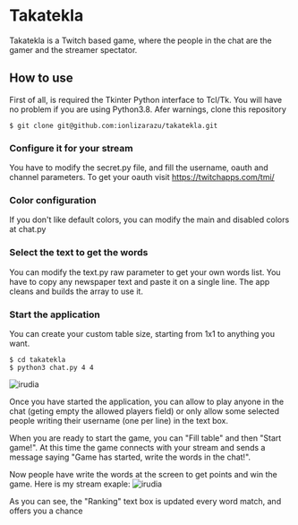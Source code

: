 # Takatekla
Takatekla is a Twitch based game, where the people in the chat are the gamer and the streamer spectator.

## How to use
First of all, is required the Tkinter Python interface to Tcl/Tk. You will have no problem if you are using Python3.8.
Afer warnings, clone this repository
```
$ git clone git@github.com:ionlizarazu/takatekla.git
```

### Configure it for your stream
You have to modify the secret.py file, and fill the username, oauth and channel parameters.
To get your oauth visit https://twitchapps.com/tmi/

### Color configuration
If you don't like default colors, you can modify the main and disabled colors at chat.py

### Select the text to get the words
You can modify the text.py raw parameter to get your own words list. You have to copy any newspaper text and paste it on a single line. The app cleans and builds the array to use it.

### Start the application
You can create your custom table size, starting from 1x1 to anything you want.
```
$ cd takatekla
$ python3 chat.py 4 4
```
![irudia](https://user-images.githubusercontent.com/5443301/110205524-b3a45a00-7e78-11eb-96d7-80c011881455.png)

Once you have started the application, you can allow to play anyone in the chat (geting empty the allowed players field) or only allow some selected people writing their username (one per line) in the text box.

When you are ready to start the game, you can "Fill table" and then "Start game!". At this time the game connects with your stream and sends a message saying "Game has started, write the words in the chat!".

Now people have write the words at the screen to get points and win the game. Here is my stream exaple:
![irudia](https://user-images.githubusercontent.com/5443301/110205693-e4d15a00-7e79-11eb-9274-983440d7f1de.png)

As you can see, the "Ranking" text box is updated every word match, and offers you a chance
